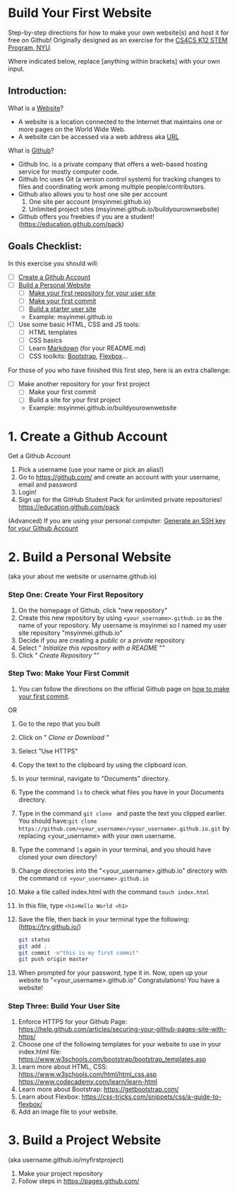 # Build Your First Website

Step-by-step directions for how to make your own website(s) and host it for free on Github!
Originally designed as an exercise for the [CS4CS K12 STEM Program, NYU](http://engineering.nyu.edu/k12stem/cs4cs/). 

Where indicated below, replace [anything within brackets] with your own input. 

## Introduction: 

What is a [Website](https://en.wikipedia.org/wiki/Website)? 

- A website is a location connected to the Internet that maintains one or more pages on the World Wide Web. 
- A website can be accessed via a web address aka [URL](https://en.wikipedia.org/wiki/URL)

What is [Github](https://en.wikipedia.org/wiki/GitHub)? 

- Github Inc. is a private company that offers a web-based hosting service for mostly computer code. 
- Github Inc uses Git (a version control system) for tracking changes to files and coordinating work among multiple people/contributors. 
- Github also allows you to host one site per account
  1) One site per account (msyinmei.github.io)
  2) Unlimited project sites (msyinmei.github.io/buildyourownwebsite)
- Github offers you freebies if you are a student! (https://education.github.com/pack)

## Goals Checklist:

In this exercise you should will:

- [ ] [Create a Github Account](#1-create-a-github-account)
- [ ] [Build a Personal Website](#2-build-a-personal-website)
  - [ ] [Make your first repository for your user site](#step-one-create-your-first-repository)
  - [ ] [Make your first commit](#step-two-make-your-first-commit)
  - [ ] [Build a starter user site](#step-three-build-your-user-site)
  - Example: msyinmei.github.io
- [ ] Use some basic HTML, CSS and JS tools:
  - [ ] HTML templates
  - [ ] CSS basics
  - [ ] Learn [Markdown](https://daringfireball.net/projects/markdown/basics) (for your README.md)
  - [ ] CSS toolkits: [Bootstrap](https://getbootstrap.com/), [Flexbox](https://css-tricks.com/snippets/css/a-guide-to-flexbox/)...

For those of you who have finished this first step, here is an extra challenge:

- [ ] Make another repository for your first project
  - [ ] Make your first commit
  - [ ] Build a site for your first project 
  - Example: msyinmei.github.io/buildyourownwebsite


# 1. Create a Github Account
Get a Github Account
1. Pick a username (use your name or pick an alias!)
2. Go to https://github.com/ and create an account with your username, email and password
3. Login!
4. Sign up for the GitHub Student Pack for unlimited private repositories! https://education.github.com/pack 

(Advanced) If you are using your personal computer: [Generate an SSH key for your Github Account](https://help.github.com/articles/connecting-to-github-with-ssh/)

# 2. Build a Personal Website

  (aka your about me website or username.github.io)

  ### Step One: Create Your First Repository 
  1. On the homepage of Github, click "new repository"
  2. Create this new repository by using `<your_username>.github.io` as the name of your repository. My username is msyinmei so I named my user site repository "msyinmei.github.io"
  3. Decide if you are creating a *public* or a *private* repository
  4. Select " *Initialize this repository with a README* ""
  5. Click " *Create Repository* ""

### Step Two: Make Your First Commit
  1. You can follow the directions on the official Github page on [how to make your first commit](https://help.github.com/articles/create-a-repo/#commit-your-first-change). 
  
  OR

  1. Go to the repo that you built
  2. Click on " *Clone or Download* "
  3. Select "Use HTTPS"
  4. Copy the text to the clipboard by using the clipboard icon.
  5. In your terminal, navigate to "Documents" directory. 
  6. Type the command `ls` to check what files you have in your Documents directory.
  7. Type in the command `git clone ` and paste the text you clipped earlier. 
    You should have:`git clone https://github.com/<your_username>/<your_username>.github.io.git` by replacing <your_username> with your own username. 
  8. Type the command `ls` again in your terminal, and you should have cloned your own directory! 
  9. Change directories into the  "<your_username>.github.io" directory with the command `cd <your_username>.github.io` 
  10. Make a file called index.html with the command `touch index.html`
  11. In this file, type `<h1>Hello World <h1>`
  12. Save the file, then back in your terminal type the following: (https://try.github.io/)
      
      ```sh
      git status
      git add .
      git commit -m"this is my first commit" 
      git push origin master
      ```
  13. When prompted for your password, type it in.
  Now, open up your website to "<your_username>.github.io" 
  Congratulations! You have a website!

### Step Three: Build Your User Site
1. Enforce HTTPS for your Github Page: https://help.github.com/articles/securing-your-github-pages-site-with-https/
2. Choose one of the following templates for your website to use in your index.html file: 
https://www.w3schools.com/bootstrap/bootstrap_templates.asp 
3. Learn more about HTML, CSS: 
  https://www.w3schools.com/html/html_css.asp 
  https://www.codecademy.com/learn/learn-html
4. Learn more about Bootstrap: https://getbootstrap.com/
5. Learn about Flexbox: https://css-tricks.com/snippets/css/a-guide-to-flexbox/ 
6. Add an image file to your website. 

# 3. Build a Project Website
(aka username.github.io/myfirstproject)
1. Make your project repository
2. Follow steps in https://pages.github.com/ 

